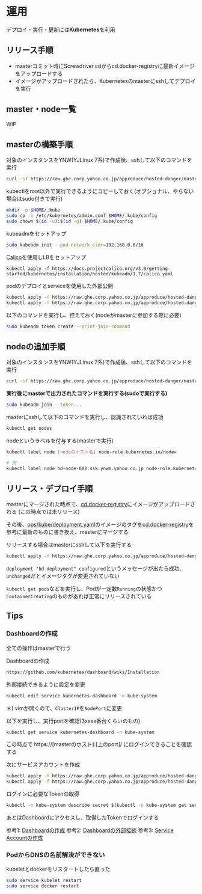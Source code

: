 # 運用
デプロイ・実行・更新には**Kubernetes**を利用

## リリース手順
- masterコミット時にScrewdriver.cdからcd.docker-registryに最新イメージをアップロードする
- イメージがアップロードされたら、Kubernetesのmasterにsshしてデプロイを実行

## master・node一覧
WIP

## masterの構築手順
対象のインスタンスをYNW(YJLinux 7系)で作成後、sshして以下のコマンドを実行
```bash
curl -sf https://raw.ghe.corp.yahoo.co.jp/approduce/hosted-danger/master/ops/node | sudo bash -s
```

kubectlをroot以外で実行できるようにコピーしておく(オプショナル、やらない場合はsudo付きで実行)
```bash
mkdir -p $HOME/.kube
sudo cp -i /etc/kubernetes/admin.conf $HOME/.kube/config
sudo chown $(id -u):$(id -g) $HOME/.kube/config
```

kubeadmをセットアップ
```bash
sudo kubeadm init --pod-network-cidr=192.168.0.0/16
```

[Calico](https://docs.projectcalico.org/v2.0/getting-started/kubernetes/)を使用しLBをセットアップ
```
kubectl apply -f https://docs.projectcalico.org/v3.0/getting-started/kubernetes/installation/hosted/kubeadm/1.7/calico.yaml
```

podのデプロイとserviceを使用した外部公開
```bash
kubectl apply -f https://raw.ghe.corp.yahoo.co.jp/approduce/hosted-danger/master/ops/kube/deployment.yaml
kubectl apply -f https://raw.ghe.corp.yahoo.co.jp/approduce/hosted-danger/master/ops/kube/service.yaml
```

以下のコマンドを実行し、控えておく(nodeがmasterに参加する際に必要)
```bash
sudo kubeadm token create --print-join-command
```

## nodeの追加手順
対象のインスタンスをYNW(YJLinux 7系)で作成後、sshして以下のコマンドを実行
```bash
curl -sf https://raw.ghe.corp.yahoo.co.jp/approduce/hosted-danger/master/ops/node | sudo bash -s
```

**実行後にmasterで出力されたコマンドを実行する(sudoで実行する)**
```bash
sudo kubeadm join --token...
```

masterにsshして以下のコマンドを実行し、認識されていれば成功
```bash
kubectl get nodes
```

nodeというラベルを付与する(masterで実行)
```bash
kubectl label node [nodeのホスト名] node-role.kubernetes.io/node=

# 例
kubectl label node hd-node-002.ssk.ynwm.yahoo.co.jp node-role.kubernetes.io/node=
```

## リリース・デプロイ手順
masterにマージされた時点で、[cd.docker-registry](http://cd.docker-registry.corp.yahoo.co.jp/repository/approduce/hosted-danger-image)にイメージがアップロードされる (この時点では未リリース)

その後、[ops/kube/deployment.yaml](https://ghe.corp.yahoo.co.jp/approduce/hosted-danger/blob/master/ops/kube/deployment.yaml#L17)のイメージのタグを[cd.docker-registry](http://cd.docker-registry.corp.yahoo.co.jp/repository/approduce/hosted-danger-image)を参考に最新のものに書き換え、masterにマージする

リリースする場合はmasterにsshして以下を実行する
```bash
kubectl apply -f https://raw.ghe.corp.yahoo.co.jp/approduce/hosted-danger/master/ops/kube/deployment.yaml
```

`deployment "hd-deployment" configured`というメッセージが出たら成功、`unchanged`だとイメージタグが変更されていない

`kubectl get pods`などを実行し、Podが一定数`Running`の状態かつ`ContainerCreating`のものがあれば正常にリリースされている

## Tips

### Dashboardの作成

全ての操作はmasterで行う

Dashboardの作成
```bash
https://github.com/kubernetes/dashboard/wiki/Installation
```

外部接続できるように設定を変更
```bash
kubectl edit service kubernetes-dashboard -n kube-system 
```
＊) vimが開くので、`ClusterIP`を`NodePort`に変更

以下を実行し、実行portを確認(3xxxx番台くらいのもの)
```bash
kubectl get service kubernetes-dashboard -n kube-system
```

この時点で http**s**://[masterのホスト]:[上のport]/ にログインできることを確認する

次にサービスアカウントを作成
```bash
kubectl apply -f https://raw.ghe.corp.yahoo.co.jp/approduce/hosted-danger/master/ops/kube/admin-user.yaml
kubectl apply -f https://raw.ghe.corp.yahoo.co.jp/approduce/hosted-danger/master/ops/kube/admin-user-role.yaml
```

ログインに必要なTokenの取得
```bash
kubectl -n kube-system describe secret $(kubectl -n kube-system get secret | grep admin-user | awk '{print $1}')
```

あとはDashboardにアクセスし、取得したTokenでログインする

参考1: [Dashboardの作成](https://github.com/kubernetes/dashboard/wiki/Installation)
参考2: [Dashboardの外部接続](https://github.com/kubernetes/dashboard/wiki/Accessing-Dashboard---1.7.X-and-above#nodeport)
参考3: [Service Accountの作成](https://github.com/kubernetes/dashboard/wiki/Creating-sample-user)

### PodからDNSの名前解決ができない
kubeletとdockerをリスタートしたら直った
```bash
sudo service kubelet restart
sudo service docker restart
```
